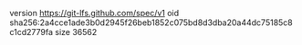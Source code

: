 version https://git-lfs.github.com/spec/v1
oid sha256:2a4cce1ade3b0d2945f26beb1852c075bd8d3dba20a44dc75185c8c1cd2779fa
size 36562
